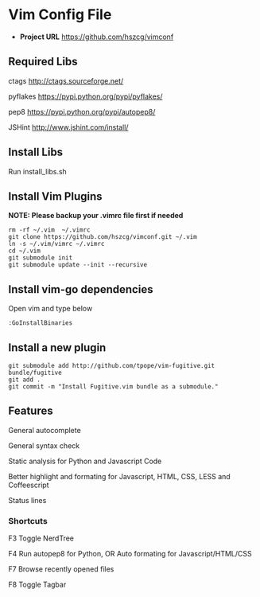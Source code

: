 Vim Config File
====

+ **Project URL**
https://github.com/hszcg/vimconf

## Required Libs
ctags http://ctags.sourceforge.net/

pyflakes https://pypi.python.org/pypi/pyflakes/

pep8 https://pypi.python.org/pypi/autopep8/

JSHint http://www.jshint.com/install/

## Install Libs
Run install_libs.sh

## Install Vim Plugins

**NOTE: Please backup your .vimrc file first if needed**
```
rm -rf ~/.vim  ~/.vimrc
git clone https://github.com/hszcg/vimconf.git ~/.vim
ln -s ~/.vim/vimrc ~/.vimrc
cd ~/.vim
git submodule init
git submodule update --init --recursive
```

## Install vim-go dependencies
Open vim and type below
```
:GoInstallBinaries
```

## Install a new plugin

```
git submodule add http://github.com/tpope/vim-fugitive.git bundle/fugitive
git add .
git commit -m "Install Fugitive.vim bundle as a submodule."
```

## Features
General autocomplete

General syntax check

Static analysis for Python and Javascript Code

Better highlight and formating for Javascript, HTML, CSS, LESS and Coffeescript

Status lines

### Shortcuts
F3 Toggle NerdTree

F4 Run autopep8 for Python, OR Auto formating for Javascript/HTML/CSS

F7 Browse recently opened files

F8 Toggle Tagbar
